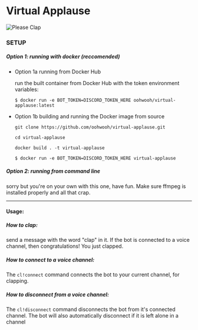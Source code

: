 # Virtual Applause
![Please Clap](pleaseClap.gif)

### SETUP
##### Option 1: running with docker (reccomended)
- Option 1a running from Docker Hub

    run the built container from Docker Hub with the token environment variables:

     `$ docker run -e BOT_TOKEN=DISCORD_TOKEN_HERE oohwooh/virtual-applause:latest`
- Option 1b building and running the Docker image from source

    `git clone https://github.com/oohwooh/virtual-applause.git`

    `cd virtual-applause`

    `docker build . -t virtual-applause`

    `$ docker run -e BOT_TOKEN=DISCORD_TOKEN_HERE virtual-applause`
##### Option 2: running from command line
sorry but you're on your own with this one, have fun. Make sure ffmpeg is installed properly and all that crap.

----------

#### Usage: 
##### How to clap:
send a message with the word "clap" in it. If the bot is connected to a voice channel, then congratulations! You just clapped.
##### How to connect to a voice channel:
The `cl!connect` command connects the bot to your current channel, for clapping.
##### How to disconnect from a voice channel:
The `cl!disconnect` command disconnects the bot from it's connected channel. The bot will also automatically disconnect if it is left alone in a channel
